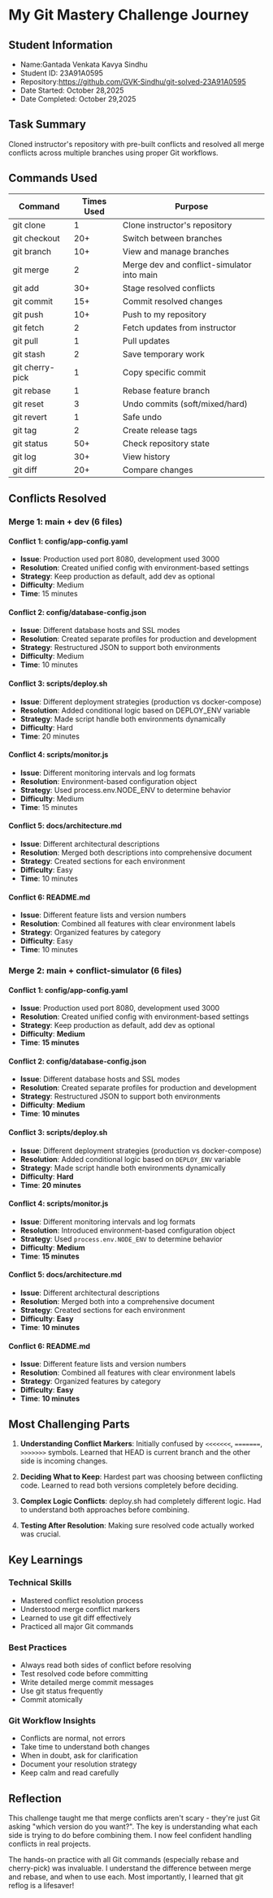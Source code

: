 # My Git Mastery Challenge Journey

## Student Information
- Name:Gantada Venkata Kavya Sindhu
- Student ID: 23A91A0595
- Repository:https://github.com/GVK-Sindhu/git-solved-23A91A0595
- Date Started: October 28,2025
- Date Completed: October 29,2025

## Task Summary
Cloned instructor's repository with pre-built conflicts and resolved all 
merge conflicts across multiple branches using proper Git workflows.

## Commands Used

| Command | Times Used | Purpose |
|---------|------------|----------|
| git clone | 1 | Clone instructor's repository |
| git checkout | 20+ | Switch between branches |
| git branch | 10+ | View and manage branches |
| git merge | 2 | Merge dev and conflict-simulator into main |
| git add | 30+ | Stage resolved conflicts |
| git commit | 15+ | Commit resolved changes |
| git push | 10+ | Push to my repository |
| git fetch | 2 | Fetch updates from instructor |
| git pull | 1 | Pull updates |
| git stash | 2 | Save temporary work |
| git cherry-pick | 1 | Copy specific commit |
| git rebase | 1 | Rebase feature branch |
| git reset | 3 | Undo commits (soft/mixed/hard) |
| git revert | 1 | Safe undo |
| git tag | 2 | Create release tags |
| git status | 50+ | Check repository state |
| git log | 30+ | View history |
| git diff | 20+ | Compare changes |

## Conflicts Resolved

### Merge 1: main + dev (6 files)
#### Conflict 1: config/app-config.yaml
- **Issue**: Production used port 8080, development used 3000
- **Resolution**: Created unified config with environment-based settings
- **Strategy**: Keep production as default, add dev as optional
- **Difficulty**: Medium
- **Time**: 15 minutes

#### Conflict 2: config/database-config.json
- **Issue**: Different database hosts and SSL modes
- **Resolution**: Created separate profiles for production and development
- **Strategy**: Restructured JSON to support both environments
- **Difficulty**: Medium
- **Time**: 10 minutes

#### Conflict 3: scripts/deploy.sh
- **Issue**: Different deployment strategies (production vs docker-compose)
- **Resolution**: Added conditional logic based on DEPLOY_ENV variable
- **Strategy**: Made script handle both environments dynamically
- **Difficulty**: Hard
- **Time**: 20 minutes

#### Conflict 4: scripts/monitor.js
- **Issue**: Different monitoring intervals and log formats
- **Resolution**: Environment-based configuration object
- **Strategy**: Used process.env.NODE_ENV to determine behavior
- **Difficulty**: Medium
- **Time**: 15 minutes

#### Conflict 5: docs/architecture.md
- **Issue**: Different architectural descriptions
- **Resolution**: Merged both descriptions into comprehensive document
- **Strategy**: Created sections for each environment
- **Difficulty**: Easy
- **Time**: 10 minutes

#### Conflict 6: README.md
- **Issue**: Different feature lists and version numbers
- **Resolution**: Combined all features with clear environment labels
- **Strategy**: Organized features by category
- **Difficulty**: Easy
- **Time**: 10 minutes

### Merge 2: main + conflict-simulator (6 files)

#### Conflict 1: config/app-config.yaml
- **Issue**: Production used port 8080, development used 3000  
- **Resolution**: Created unified config with environment-based settings  
- **Strategy**: Keep production as default, add dev as optional  
- **Difficulty**: **Medium**  
- **Time**: **15 minutes**

#### Conflict 2: config/database-config.json
- **Issue**: Different database hosts and SSL modes  
- **Resolution**: Created separate profiles for production and development  
- **Strategy**: Restructured JSON to support both environments  
- **Difficulty**: **Medium**  
- **Time**: **10 minutes**

#### Conflict 3: scripts/deploy.sh
- **Issue**: Different deployment strategies (production vs docker-compose)  
- **Resolution**: Added conditional logic based on `DEPLOY_ENV` variable  
- **Strategy**: Made script handle both environments dynamically  
- **Difficulty**: **Hard**  
- **Time**: **20 minutes**

#### Conflict 4: scripts/monitor.js
- **Issue**: Different monitoring intervals and log formats  
- **Resolution**: Introduced environment-based configuration object  
- **Strategy**: Used `process.env.NODE_ENV` to determine behavior  
- **Difficulty**: **Medium**  
- **Time**: **15 minutes**

#### Conflict 5: docs/architecture.md
- **Issue**: Different architectural descriptions  
- **Resolution**: Merged both into a comprehensive document  
- **Strategy**: Created sections for each environment  
- **Difficulty**: **Easy**  
- **Time**: **10 minutes**

#### Conflict 6: README.md
- **Issue**: Different feature lists and version numbers  
- **Resolution**: Combined all features with clear environment labels  
- **Strategy**: Organized features by category  
- **Difficulty**: **Easy**  
- **Time**: **10 minutes**

## Most Challenging Parts

1. **Understanding Conflict Markers**: Initially confused by `<<<<<<<`, `=======`, `>>>>>>>` symbols. Learned that HEAD is current branch and the other side is incoming changes.

2. **Deciding What to Keep**: Hardest part was choosing between conflicting code. Learned to read both versions completely before deciding.

3. **Complex Logic Conflicts**: deploy.sh had completely different logic. Had to understand both approaches before combining.

4. **Testing After Resolution**: Making sure resolved code actually worked was crucial.

## Key Learnings

### Technical Skills
- Mastered conflict resolution process
- Understood merge conflict markers
- Learned to use git diff effectively
- Practiced all major Git commands

### Best Practices
- Always read both sides of conflict before resolving
- Test resolved code before committing
- Write detailed merge commit messages
- Use git status frequently
- Commit atomically

### Git Workflow Insights
- Conflicts are normal, not errors
- Take time to understand both changes
- When in doubt, ask for clarification
- Document your resolution strategy
- Keep calm and read carefully

## Reflection
This challenge taught me that merge conflicts aren't scary - they're 
just Git asking "which version do you want?". The key is understanding 
what each side is trying to do before combining them. I now feel 
confident handling conflicts in real projects.

The hands-on practice with all Git commands (especially rebase and 
cherry-pick) was invaluable. I understand the difference between merge 
and rebase, and when to use each. Most importantly, I learned that 
git reflog is a lifesaver!